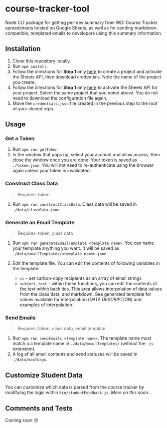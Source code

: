 # course-tracker-tool

Node CLI package for getting per-dev summary from WDI Course
Tracker spreadsheets hosted on Google Sheets, as well as for sending
markdown-compatible, templated emails to developers using this summary
information.

## Installation

1. Clone this repository locally.
2. Run `npm install`.
3. Follow the directions for **Step 1** only [here](https://developers.google.com/sheets/api/quickstart/nodejs#step_1_turn_on_the)
   to create a project and activate the Sheets API, then download credentials.
   Note the name of the project you create.
4. Follow the directions for **Step 1** only [here](https://developers.google.com/gmail/api/quickstart/nodejs#step_1_turn_on_the)
   to activate the Sheets API for your project. Select the same project that you
   noted above. You do not need to download the configuration file again.
5. Move the `credentials.json` file created in the previous step to the root of
   your cloned repo.

## Usage

### Get a Token

1. Run `npm run getToken`
2. In the window that pops up, select your account and allow access, then close
   the window once you are done. Your token is saved as `./token.json`. You will
   not need to re-authenticate using the browser again unless your token is
   invalidated.

### Construct Class Data

> Requires: token

1. Run `npm run constructClassData`. Class data will be saved in
   `./data/classData.json`.

### Generate an Email Template

> Requires: token, class data

1. Run `npm run generateEmailTemplate <template name>`. You can name your
   template anything you want. It will be saved as
   `./data/emailTemplates/<template name>.json`.

2. Edit the template file. You can edit the contents of following variables in
   the template:
   - `cc` - set carbon-copy recipients as an array of email strings
   - `subject`, `text` - within these functions, you can edit the contents of
      the text within back tics. This area allows interpolation of data values
      from the class data, and markdown. See generated template for values
      available for interpolation (_DATA DESCRIPTION_) and examples of
      interpolation.

### Send Emails

> Requires: token, class data, email template

1. Run `npm run sendEmails <template name>`. The template name must match a
   a template name in `./data/emailTemplates/` (without the `.js` extension).
2. A log of all email contents and send statuses will be saved in
  `./data/maulLogs`.

## Customize Student Data

You can customize which data is parsed from the course tracker by modifying the
logic within `bin/studentFeedback.js`. _More on this soon..._

## Comments and Tests

Coming soon 🙃
